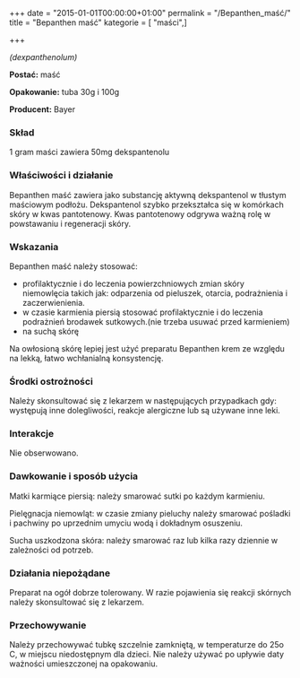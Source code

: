 +++
date = "2015-01-01T00:00:00+01:00"
permalink = "/Bepanthen_maść/"
title = "Bepanthen maść"
kategorie = [ "maści",]

+++

*(dexpanthenolum)*

**Postać:** maść

**Opakowanie:** tuba 30g i 100g

**Producent:** Bayer

### Skład

1 gram maści zawiera 50mg dekspantenolu

### Właściwości i działanie

Bepanthen maść zawiera jako substancję aktywną dekspantenol w tłustym maściowym podłożu. Dekspantenol szybko przekształca się w komórkach skóry w kwas pantotenowy. Kwas pantotenowy odgrywa ważną rolę w powstawaniu i regeneracji skóry.

### Wskazania

Bepanthen maść należy stosować:

-   profilaktycznie i do leczenia powierzchniowych zmian skóry niemowlęcia takich jak: odparzenia od pieluszek, otarcia, podrażnienia i zaczerwienienia.
-   w czasie karmienia piersią stosować profilaktycznie i do leczenia podrażnień brodawek sutkowych.(nie trzeba usuwać przed karmieniem)
-   na suchą skórę

Na owłosioną skórę lepiej jest użyć preparatu Bepanthen krem ze względu na lekką, łatwo wchłanialną konsystencję.

### Środki ostrożności

Należy skonsultować się z lekarzem w następujących przypadkach gdy: występują inne dolegliwości, reakcje alergiczne lub są używane inne leki.

### Interakcje

Nie obserwowano.

### Dawkowanie i sposób użycia

Matki karmiące piersią: należy smarować sutki po każdym karmieniu.

Pielęgnacja niemowląt: w czasie zmiany pieluchy należy smarować pośladki i pachwiny po uprzednim umyciu wodą i dokładnym osuszeniu.

Sucha uszkodzona skóra: należy smarować raz lub kilka razy dziennie w zależności od potrzeb.

### Działania niepożądane

Preparat na ogół dobrze tolerowany. W razie pojawienia się reakcji skórnych należy skonsultować się z lekarzem.

### Przechowywanie

Należy przechowywać tubkę szczelnie zamkniętą, w temperaturze do 25o C, w miejscu niedostępnym dla dzieci. Nie należy używać po upływie daty ważności umieszczonej na opakowaniu.
